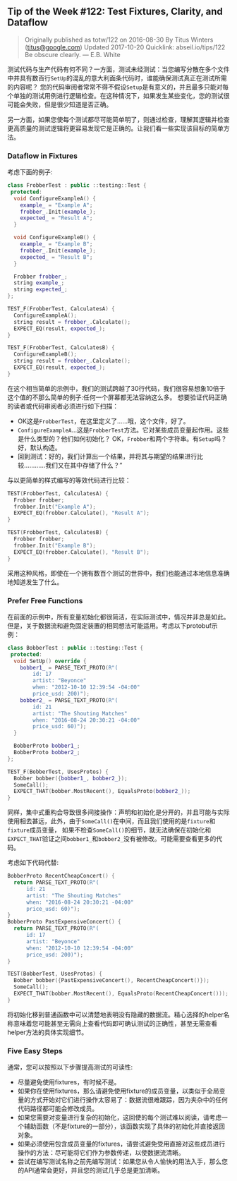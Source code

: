 ## Tip of the Week #122: Test Fixtures, Clarity, and Dataflow

> Originally published as totw/122 on 2016-08-30
> By Titus Winters (titus@google.com)
> Updated 2017-10-20
> Quicklink: abseil.io/tips/122
> Be obscure clearly. — E.B. White

测试代码与生产代码有何不同？一方面，测试未经测试：当您编写分散在多个文件中并具有数百行`SetUp`的混乱的意大利面条代码时，谁能确保测试真正在测试所需的内容呢？
您的代码审阅者常常不得不假设`Setup`是有意义的，并且最多只能对每个单独的测试用例进行逻辑检查。在这种情况下，如果发生某些变化，您的测试很可能会失败，但是很少知道是否正确。

另一方面，如果您使每个测试都尽可能简单明了，则通过检查，理解其逻辑并检查更高质量的测试逻辑将更容易发现它是正确的。让我们看一些实现该目标的简单方法。

### Dataflow in Fixtures

考虑下面的例子:

```cpp
class FrobberTest : public ::testing::Test {
 protected:
  void ConfigureExampleA() {
    example_ = "Example A";
    frobber_.Init(example_);
    expected_ = "Result A";
  }

  void ConfigureExampleB() {
    example_ = "Example B";
    frobber_.Init(example_);
    expected_ = "Result B";
  }

  Frobber frobber_;
  string example_;
  string expected_;
};

TEST_F(FrobberTest, CalculatesA) {
  ConfigureExampleA();
  string result = frobber_.Calculate();
  EXPECT_EQ(result, expected_);
}

TEST_F(FrobberTest, CalculatesB) {
  ConfigureExampleB();
  string result = frobber_.Calculate();
  EXPECT_EQ(result, expected_);
}
```

在这个相当简单的示例中，我们的测试跨越了30行代码，我们很容易想象10倍于这个值的不那么简单的例子:任何一个屏幕都无法容纳这么多。
想要验证代码正确的读者或代码审阅者必须进行如下扫描：

* OK这是`FrobberTest`，在这里定义了……哦，这个文件，好了。
* `ConfigureExampleA`…这是`FrobberTest`方法。它对某些成员变量起作用。这些是什么类型的？他们如何初始化？ OK，`Frobber`和两个字符串。有`Setup`吗？好，默认构造。
* 回到测试：好的，我们计算出一个结果，并将其与期望的结果进行比较…………我们又在其中存储了什么？”

与以更简单的样式编写的等效代码进行比较：

```cpp
TEST(FrobberTest, CalculatesA) {
  Frobber frobber;
  frobber.Init("Example A");
  EXPECT_EQ(frobber.Calculate(), "Result A");
}

TEST(FrobberTest, CalculatesB) {
  Frobber frobber;
  frobber.Init("Example B");
  EXPECT_EQ(frobber.Calculate(), "Result B");
}
```

采用这种风格，即使在一个拥有数百个测试的世界中，我们也能通过本地信息准确地知道发生了什么。

### Prefer Free Functions

在前面的示例中，所有变量初始化都很简洁，在实际测试中，情况并非总是如此。但是，关于数据流和避免固定装置的相同想法可能适用。考虑以下protobuf示例：

```cpp
class BobberTest : public ::testing::Test {
 protected:
  void SetUp() override {
    bobber1_ = PARSE_TEXT_PROTO(R"(
        id: 17
        artist: "Beyonce"
        when: "2012-10-10 12:39:54 -04:00"
        price_usd: 200)");
    bobber2_ = PARSE_TEXT_PROTO(R"(
        id: 21
        artist: "The Shouting Matches"
        when: "2016-08-24 20:30:21 -04:00"
        price_usd: 60)");
  }

  BobberProto bobber1_;
  BobberProto bobber2_;
};

TEST_F(BobberTest, UsesProtos) {
  Bobber bobber({bobber1_, bobber2_});
  SomeCall();
  EXPECT_THAT(bobber.MostRecent(), EqualsProto(bobber2_));
}
```

同样，集中式重构会导致很多间接操作：声明和初始化是分开的，并且可能与实际使用相去甚远，此外，由于`SomeCall()`在中间，而且我们使用的是`fixture`和`fixture`成员变量，
如果不检查`SomeCall()`的细节，就无法确保在初始化和`EXPECT_THAT`验证之间`bobber1_`和`bobber2_`没有被修改。可能需要查看更多的代码。

考虑如下代码代替:

```cpp
BobberProto RecentCheapConcert() {
  return PARSE_TEXT_PROTO(R"(
      id: 21
      artist: "The Shouting Matches"
      when: "2016-08-24 20:30:21 -04:00"
      price_usd: 60)");
}
BobberProto PastExpensiveConcert() {
  return PARSE_TEXT_PROTO(R"(
      id: 17
      artist: "Beyonce"
      when: "2012-10-10 12:39:54 -04:00"
      price_usd: 200)");
}

TEST(BobberTest, UsesProtos) {
  Bobber bobber({PastExpensiveConcert(), RecentCheapConcert()});
  SomeCall();
  EXPECT_THAT(bobber.MostRecent(), EqualsProto(RecentCheapConcert()));
}
```

将初始化移到普通函数中可以清楚地表明没有隐藏的数据流。精心选择的helper名称意味着您可能甚至无需向上查看代码即可确认测试的正确性，甚至无需查看helper方法的具体实现细节。

### Five Easy Steps

通常，您可以按照以下步骤提高测试的可读性:

* 尽量避免使用fixtures，有时候不是。
* 如果你在使用fixtures，那么请避免使用fixture的成员变量，以类似于全局变量的方式开始对它们进行操作太容易了：数据流很难跟踪，因为夹杂中的任何代码路径都可能会修改成员。
* 如果您需要对变量进行复杂的初始化，这回使的每个测试难以阅读，请考虑一个辅助函数（不是fixture的一部分），该函数实现了具体的初始化并直接返回对象。
* 如果必须使用包含成员变量的fixtures，请尝试避免受用直接对这些成员进行操作的方法：尽可能将它们作为参数传递，以使数据流清晰。
* 尝试在编写测试名称之前先编写测试：如果您从令人愉快的用法入手，那么您的API通常会更好，并且您的测试几乎总是更加清晰。